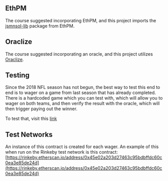 ## EthPM
The course suggested incorporating EthPM, and this project imports the [jsmnsol-lib](https://www.ethpm.com/registry/packages/26) package from EthPM.

## Oraclize
The course suggested incorporating an oracle, and this project utilizes [Oraclize](http://www.oraclize.it/).

## Testing
Since the 2018 NFL season has not begun, the best way to test this end to end is to wager on a game from last season that has already completed.  There is a hardcoded game which you can test with, which will allow you to wager on both teams, and then verify the result with the oracle, which will then trigger paying out the winner.

To test that, visit this [link](https://ebaizel.github.io/Winning/#/tournament?home=DET&away=GB&date=2017-12-31)

## Test Networks

An instance of this contract is created for each wager.  An example of this when run on the Rinkeby test network is this contract:
[https://rinkeby.etherscan.io/address/0x45e02a203d27463c95bdbffdc60c0ea3e85de24d](https://rinkeby.etherscan.io/address/0x45e02a203d27463c95bdbffdc60c0ea3e85de24d)